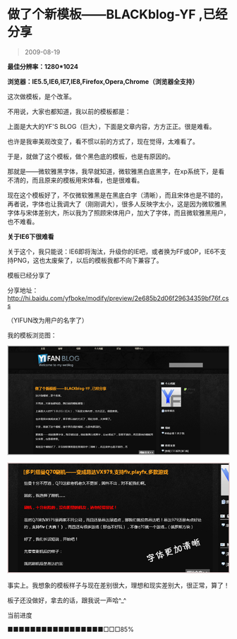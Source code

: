 # 做了个新模板——BLACKblog-YF ,已经分享 

> 2009-08-19

<div class="pcs-article-content_ptkaiapt4bxy_baiduscarticle" id="detailArticleContent_ptkaiapt4bxy_baiduscarticle">
 <p>
  <strong>
   最佳分辨率：1280*1024
  </strong>
 </p>
 <p>
  <strong>
   浏览器：IE5.5,IE6,IE7,IE8,Firefox,Opera,Chrome（浏览器全支持）
  </strong>
 </p>
 <p>
  这次做模板，是个改革。
 </p>
 <p>
  不用说，大家也都知道，我以前的模板都是：
 </p>
 <p>
  上面是大大的YF'S BLOG（巨大），下面是文章内容，方方正正。很是难看。
 </p>
 <p>
  也许是我审美观改变了，看不惯以前的方式了，现在觉得，太难看了。
 </p>
 <p>
  于是，就做了这个模板，做个黑色底的模板，也是有原因的。
 </p>
 <p>
  那就是——微软雅黑字体，我早就知道，微软雅黑白底黑字，在xp系统下，是看不清的，而且原来的模板用宋体看，也是很难看。
 </p>
 <p>
  现在这个模板好了，不仅微软雅黑是在黑底白字（清晰），而且宋体也是不错的，再者说，字体也让我调大了（刚刚调大），很多人反映字太小，这是因为微软雅黑字体与宋体差别大，所以我为了照顾宋体用户，加大了字体，而且微软雅黑用户，也不难看。
 </p>
 <p>
  <strong>
   关于IE6下很难看
  </strong>
 </p>
 <p>
  关于这个，我只能说：IE6即将淘汰，升级你的IE吧，或者换为FF或OP，IE6不支持PNG，这也太废柴了，以后的模板我都不向下兼容了。
 </p>
 <p>
  模板已经分享了
 </p>
 <p>
  分享地址：
  <a href="http://hi.baidu.com/yfboke/modify/preview/2e685b2d06f29634359bf76f.css">
   http://hi.baidu.com/yfboke/modify/preview/2e685b2d06f29634359bf76f.css
  </a>
 </p>
 <p>
  （YIFUN改为用户的名字了）
 </p>
 <p>
  我的模板浏览图：
 </p>
 <p>
  <img class="blogimg" small="0" src="images/516baa3c6ace29adf5de0bd94f1cb8cb.jpg"/>
 </p>
 <p>
  <img class="blogimg" small="0" src="images/deb18291a00f1aa8d81b0721784803ae.jpg"/>
 </p>
 <p>
 </p>
 <p>
  事实上。我想象的模板样子与现在差别很大，理想和现实差别大，很正常，算了！
 </p>
 <p>
  板子还没做好，拿去的话，跟我说一声哈^_^
 </p>
 <p>
  当前进度
 </p>
 <p>
  ■■■■■■■■■■■■■■■■■□□□85%
 </p>
</div>


